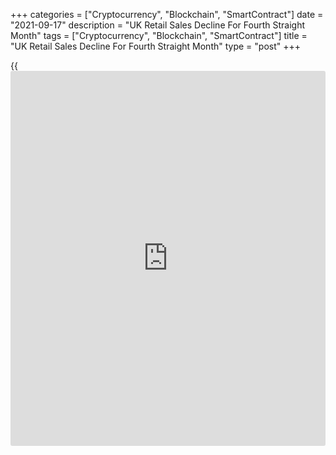 +++
categories = ["Cryptocurrency", "Blockchain", "SmartContract"]
date = "2021-09-17"
description = "UK Retail Sales Decline For Fourth Straight Month"
tags = ["Cryptocurrency", "Blockchain", "SmartContract"]
title = "UK Retail Sales Decline For Fourth Straight Month"
type = "post"
+++

{{<iframe id="large-banner" src="https://www.bounty.group/#slide=28.0" width="100%" height="600" scrolling="no" style="border: 0px solid rgb(216, 221, 230); border-radius: 3px;">}}

UK retail sales declined for the fourth straight month in August, the
longest stretch of fall on record, data from the Office for National
Statistics showed on Friday.

Retail sales including auto fuel dropped unexpectedly by 0.9 percent
month-on-month after declining 2.8 percent in July. Sales were forecast
to climb 0.5 percent.

Sales marked the longest stretch of declines since the comparable data
began in 1996.  
  
At the same time, excluding auto fuel, the retail sales volume decreased
1.2 percent following a 3.2 percent drop in July. Economists had
expected an increase of 0.5 percent.

Food store sales dropped 1.2 percent and non-food store sales were down
1 percent in August. Meanwhile, automotive fuel sales were up 1.5
percent as people continued to increase the amount they travel.

ONS deputy national statistician for economic statistics said the drop
in food stores' sales is linked to an increase in eating out following
the lifting of [coronavirus][1] restrictions.

On a yearly basis, retail sales remained flat versus July's 1.9 percent
increase and the expected growth of 2.5 percent.

Sales excluding auto fuel were down 0.9 percent, offsetting the 0.9
percent increase in July. Sales were expected to advance 2.5 percent.

The data suggest that the [economy][2] did not regain much momentum in
August after growing by just 0.1 percent month-on-month in July, Paul
Dales, an economist at Capital Economics, said. But a rise in non-retail
spending will probably prevent GDP from declining.

For comments and feedback [contact](https://www.playgroundfx.com/contact/): editorial@rtt[news](https://www.letsplayfx.com/blog/forex-news-website/).com

[Economic News][2]

 **What parts of the world are seeing the best (and worst) economic
performances lately? Click[here][3] to check out our [Econ Scorecard][3]
and find out! See up-to-the-moment [ranking](https://www.playgroundfx.com/blog/crypto-exchange-ranking/)s for the best and worst
performers in [GDP][4], [unemployment rate][5], [inflation][3] and much
more.**

   1. www.rtt[news](https://www.letsplayfx.com/blog/forex-news-website/).com/list/coronavirus.aspx
   2. www.rtt[news](https://www.letsplayfx.com/blog/forex-news-website/).com/Content/EconomicNews.aspx
   3. www.rtt[news](https://www.letsplayfx.com/blog/forex-news-website/).com/economic-scorecard/world-rank/CPI/highest-performance.aspx
   4. www.rtt[news](https://www.letsplayfx.com/blog/forex-news-website/).com/economic-scorecard/world-rank/GDP/highest-performance.aspx
   5. www.rtt[news](https://www.letsplayfx.com/blog/forex-news-website/).com/economic-scorecard/world-rank/unemployment-rate/lowest-performance.aspx